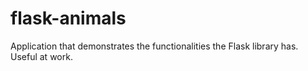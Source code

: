 # flask-animals
Application that demonstrates the functionalities the Flask library has. Useful at work.
